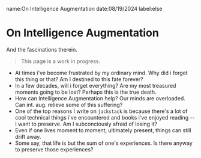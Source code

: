 name:On Intelligence Augmentation
date:08/19/2024
label:else

# On Intelligence Augmentation

And the fascinations therein.

> This page is a work in progress.

- At times i've become frustrated by my ordinary mind. Why did i forget this thing or that? Am I destined to this fate forever?
- In a few decades, will i forget everything? Are my most treasured moments going to be lost? Perhaps this is the true death.
- How can Intelligence Augmentation help? Our minds are overloaded. Can int. aug. relieve some of this suffering?
- One of the top reasons I write on `jackstack` is because there's a lot of cool technical things i've encountered and books i've enjoyed reading -- I want to preserve. Am I subconciously afraid of losing it?
- Even if one lives moment to moment, ultimately present, things can still drift away.
- Some say, that life is but the sum of one's experiences. Is there anyway to preserve those experiences?
